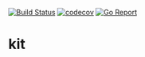 [![Build Status](https://travis-ci.com/go-ocf/kit.svg?branch=master)](https://travis-ci.com/go-ocf/kit)
[![codecov](https://codecov.io/gh/go-ocf/kit/branch/master/graph/badge.svg)](https://codecov.io/gh/go-ocf/kit)
[![Go Report](https://goreportcard.com/badge/github.com/go-ocf/kit)](https://goreportcard.com/report/github.com/go-ocf/kit)

# kit